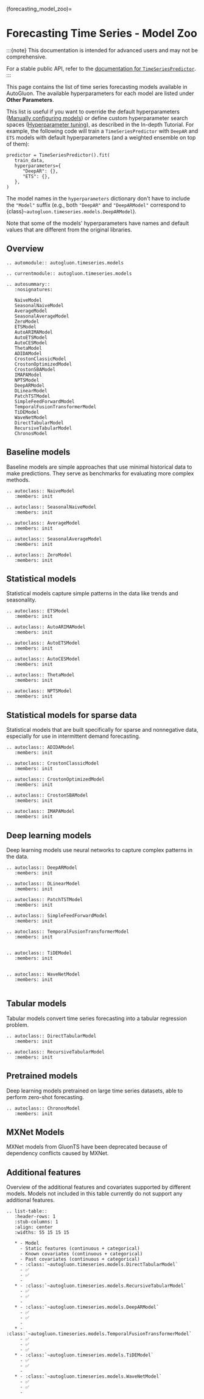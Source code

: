 (forecasting_model_zoo)=
# Forecasting Time Series - Model Zoo

:::{note}
This documentation is intended for advanced users and may not be comprehensive.

For a stable public API, refer to the [documentation for `TimeSeriesPredictor`](https://auto.gluon.ai/stable/api/autogluon.timeseries.TimeSeriesPredictor.html).
:::

This page contains the list of time series forecasting models available in AutoGluon.
The available hyperparameters for each model are listed under **Other Parameters**.

This list is useful if you want to override the default hyperparameters ([Manually configuring models](https://auto.gluon.ai/stable/tutorials/timeseries/forecasting-indepth.html#manually-configuring-models))
or define custom hyperparameter search spaces ([Hyperparameter tuning](https://auto.gluon.ai/stable/tutorials/timeseries/forecasting-indepth.html#hyperparameter-tuning)), as described in the In-depth Tutorial.
For example, the following code will train a `TimeSeriesPredictor` with `DeepAR` and `ETS` models with default hyperparameters (and a weighted ensemble on top of them):

```
predictor = TimeSeriesPredictor().fit(
   train_data,
   hyperparameters={
      "DeepAR": {},
      "ETS": {},
   },
)
```

The model names in the `hyperparameters` dictionary don't have to include the `"Model"` suffix
(e.g., both `"DeepAR"` and `"DeepARModel"` correspond to {class}`~autogluon.timeseries.models.DeepARModel`).

Note that some of the models' hyperparameters have names and default values that are different from the original libraries.



## Overview

```{eval-rst}
.. automodule:: autogluon.timeseries.models
```

```{eval-rst}
.. currentmodule:: autogluon.timeseries.models
```

```{eval-rst}
.. autosummary::
   :nosignatures:

   NaiveModel
   SeasonalNaiveModel
   AverageModel
   SeasonalAverageModel
   ZeroModel
   ETSModel
   AutoARIMAModel
   AutoETSModel
   AutoCESModel
   ThetaModel
   ADIDAModel
   CrostonClassicModel
   CrostonOptimizedModel
   CrostonSBAModel
   IMAPAModel
   NPTSModel
   DeepARModel
   DLinearModel
   PatchTSTModel
   SimpleFeedForwardModel
   TemporalFusionTransformerModel
   TiDEModel
   WaveNetModel
   DirectTabularModel
   RecursiveTabularModel
   ChronosModel

```

## Baseline models

Baseline models are simple approaches that use minimal historical data to make predictions. They serve as benchmarks for evaluating more complex methods.

```{eval-rst}
.. autoclass:: NaiveModel
   :members: init
```


```{eval-rst}
.. autoclass:: SeasonalNaiveModel
   :members: init

```


```{eval-rst}
.. autoclass:: AverageModel
   :members: init
```


```{eval-rst}
.. autoclass:: SeasonalAverageModel
   :members: init

```


```{eval-rst}
.. autoclass:: ZeroModel 
   :members: init

```

## Statistical models

Statistical models capture simple patterns in the data like trends and seasonality.


```{eval-rst}
.. autoclass:: ETSModel
   :members: init

```


```{eval-rst}
.. autoclass:: AutoARIMAModel
   :members: init
```


```{eval-rst}
.. autoclass:: AutoETSModel
   :members: init
```


```{eval-rst}
.. autoclass:: AutoCESModel
   :members: init
```


```{eval-rst}
.. autoclass:: ThetaModel
   :members: init
```


```{eval-rst}
.. autoclass:: NPTSModel
   :members: init

```


## Statistical models for sparse data

Statistical models that are built specifically for sparse and nonnegative data, especially for use
in intermittent demand forecasting.


```{eval-rst}
.. autoclass:: ADIDAModel 
   :members: init
```


```{eval-rst}
.. autoclass:: CrostonClassicModel 
   :members: init
```


```{eval-rst}
.. autoclass:: CrostonOptimizedModel 
   :members: init
```


```{eval-rst}
.. autoclass:: CrostonSBAModel 
   :members: init
```


```{eval-rst}
.. autoclass:: IMAPAModel  
   :members: init
```

## Deep learning models

Deep learning models use neural networks to capture complex patterns in the data.

```{eval-rst}
.. autoclass:: DeepARModel
   :members: init

```


```{eval-rst}
.. autoclass:: DLinearModel
   :members: init

```


```{eval-rst}
.. autoclass:: PatchTSTModel
   :members: init

```


```{eval-rst}
.. autoclass:: SimpleFeedForwardModel
   :members: init

```


```{eval-rst}
.. autoclass:: TemporalFusionTransformerModel
   :members: init


```


```{eval-rst}
.. autoclass:: TiDEModel
   :members: init


```


```{eval-rst}
.. autoclass:: WaveNetModel
   :members: init


```

## Tabular models

Tabular models convert time series forecasting into a tabular regression problem.


```{eval-rst}
.. autoclass:: DirectTabularModel
   :members: init

```


```{eval-rst}
.. autoclass:: RecursiveTabularModel
   :members: init

```


## Pretrained models

Deep learning models pretrained on large time series datasets, able to perform zero-shot forecasting.


```{eval-rst}
.. autoclass:: ChronosModel
   :members: init

```


## MXNet Models

MXNet models from GluonTS have been deprecated because of dependency conflicts caused by MXNet.


## Additional features

Overview of the additional features and covariates supported by different models.
Models not included in this table currently do not support any additional features.

```{eval-rst}
.. list-table::
   :header-rows: 1
   :stub-columns: 1
   :align: center
   :widths: 55 15 15 15

   * - Model
     - Static features (continuous + categorical)
     - Known covariates (continuous + categorical)
     - Past covariates (continuous + categorical)
   * - :class:`~autogluon.timeseries.models.DirectTabularModel`
     - ✅
     - ✅
     -
   * - :class:`~autogluon.timeseries.models.RecursiveTabularModel`
     - ✅
     - ✅
     -
   * - :class:`~autogluon.timeseries.models.DeepARModel`
     - ✅
     - ✅
     -
   * - :class:`~autogluon.timeseries.models.TemporalFusionTransformerModel`
     - ✅
     - ✅
     - ✅
   * - :class:`~autogluon.timeseries.models.TiDEModel`
     - ✅
     - ✅
     - 
   * - :class:`~autogluon.timeseries.models.WaveNetModel`
     - ✅
     - ✅
     -
```
